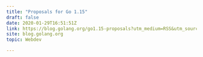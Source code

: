 ```yaml
---
title: "Proposals for Go 1.15"
draft: false
date: 2020-01-29T16:51:51Z
link: https://blog.golang.org/go1.15-proposals?utm_medium=RSS&utm_source=hune
site: blog.golang.org
topic: Webdev  

---
```

